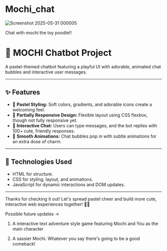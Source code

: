# Mochi_chat
![Screenshot 2025-05-31 000005](https://github.com/user-attachments/assets/ae680b76-1daf-4757-ab53-d148012e266d)

Chat with mochi the toy poodle!!

# 🌸 MOCHI Chatbot Project

A pastel-themed chatbot featuring a playful UI with adorable, animated chat bubbles and interactive user messages.  

---

## ✨ Features

- 🎀 **Pastel Styling:** Soft colors, gradients, and adorable icons create a welcoming feel.  
- 🌈 **Partially Responsive Design:** Flexible layout using CSS flexbox, though not fully responsive yet.  
- 🐾 **Interactive Chat:** Users can type messages, and the bot replies with 100+ cute, friendly responses.  
- 💖 **Smooth Animations:** Chat bubbles pop in with subtle animations for an extra dose of charm.  

---

## 🎨 Technologies Used

- HTML for structure.  
- CSS for styling, layout, and animations.  
- JavaScript for dynamic interactions and DOM updates.  

---

Thanks for checking it out! Let's spread pastel cheer and build more cute, interactive web experiences together! 💖🐩

Possible future updates ->
1. A interactive text adventure style game featuring Mochi and You as the main character

2. A sassier Mochi. Whatever you say there's going to be a good comeback! 
